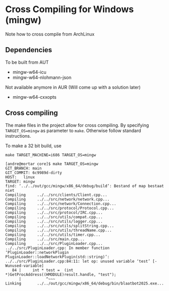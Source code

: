 # Cross Compiling for Windows (mingw)

Note how to cross compile from ArchLinux

## Dependencies

To be built from AUT
* mingw-w64-icu
* mingw-w64-nlohmann-json

Not available anymore in AUR (Will come up with a solution later) 
* mingw-w64-cxxopts


## Cross compiling

The make files in the project allow for cross compiling. By specifying
`TARGET_OS=mingw` as parameter to `make`. Otherwise follow standard 
instructions.

To make a 32 bit build, use

`make TARGET_MACHINE=i686 TARGET_OS=mingw`


```
[andre@mortar core]$ make TARGET_OS=mingw 
GIT_BRANCH: main
GIT_COMMIT: 6c9989d-dirty
HOST:   linux
TARGET: mingw
find: ‘../../out/gcc/mingw/x86_64/debug/build’: Bestand of map bestaat niet
Compiling     ../../src/clients/Client.cpp...
Compiling     ../../src/network/network.cpp...
Compiling     ../../src/network/Connection.cpp...
Compiling     ../../src/protocol/Protocol.cpp...
Compiling     ../../src/protocol/IRC.cpp...
Compiling     ../../src/utils/compat.cpp...
Compiling     ../../src/utils/logger.cpp...
Compiling     ../../src/utils/splitString.cpp...
Compiling     ../../src/utils/threadName.cpp...
Compiling     ../../src/utils/timer.cpp...
Compiling     ../../src/main.cpp...
Compiling     ../../src/PluginLoader.cpp...
../../src/PluginLoader.cpp: In member function ‘PluginLoader::networkPlugin PluginLoader::loadNetworkPlugin(std::string)’:
../../src/PluginLoader.cpp:84:11: let op: unused variable ‘test’ [-Wunused-variable]
   84 |     int * test =  (int *)GetProcAddress((HMODULE)result.handle, "test");
      |           ^~~~
Linking       ../../out/gcc/mingw/x86_64/debug/bin/blaatbot2025.exe...

```



